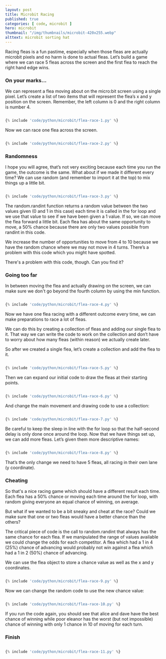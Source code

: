 ```yaml
---
layout: post
title: Microbit Racing
published: true
categories: [ code, microbit ]
hero: microbit
thumbnail: "/img/thumbnails/microbit-420x255.webp"
alttext: microbit sorting hat
---
```


Racing fleas is a fun pastime, especially when those fleas are actually microbit pixels and no harm is done to 
actual fleas. Let’s build a game where we can race 5 fleas across the screen and the first flea to reach the 
right hand edge wins.

### On your marks...

We can represent a flea moving about on the micro:bit screen using a single pixel. Let’s create a list of two 
items that will represent the flea’s x and y position on the screen. Remember, the left column is 0 and the right 
column is number 4.

```python

{% include 'code/python/microbit/flea-race-1.py' %}

```

Now we can race one flea across the screen.

```python

{% include 'code/python/microbit/flea-race-2.py' %}

```

### Randomness

I hope you will agree, that’s not very exciting because each time you run the game, the outcome is the same. What 
about if we made it different every time? We can use random (and remember to import it at the top) to mix things up 
a little bit.


```python

{% include 'code/python/microbit/flea-race-3.py' %}

```

The random.randint function returns a random value between the two values given (0 and 1 in this case) each time 
it is called in the for loop and we use that value to see if we have been given a 1 value. If so, we can move the 
flea forward a little bit. Each flea has about the same opportunity to move, a 50% chance because there are only 
two values possible from randint in this code.

We increase the number of opportunities to move from 4 to 10 because we have the random chance where 
we may not move in 4 turns. There’s a problem with this code which you might have spotted. 

There's a problem with this code, though. Can you find it?


### Going too far

In between moving the flea and actually drawing on the screen, we can make sure we don't go beyond the 
fourth column by using the min function.

```python

{% include 'code/python/microbit/flea-race-4.py' %}

```

Now we have one flea racing with a different outcome every time, we can make preparations to race a lot of fleas.

We can do this by creating a collection of fleas and adding our single flea to it. That way we can write the code 
to work on the collection and don’t have to worry about how many fleas (within reason) we actually create later.

So after we created a single flea, let’s create a collection and add the flea to it.

```python

{% include 'code/python/microbit/flea-race-5.py' %}

```

Then we can expand our initial code to draw the fleas at their starting points.


```python

{% include 'code/python/microbit/flea-race-6.py' %}

```

And change the main movement and drawing code to use a collection:

```python

{% include 'code/python/microbit/flea-race-7.py' %}

```

Be careful to keep the sleep in line with the for loop so that the half-second delay is only done once 
around the loop. Now that we have things set up, we can add more fleas. Let’s given them more 
descriptive names:

```python

{% include 'code/python/microbit/flea-race-8.py' %}

```

That’s the only change we need to have 5 fleas, all racing in their own lane (y coordinate).

### Cheating

So that's a nice racing game which should have a different result each time. Each flea has a 50% chance or 
moving each time around the for loop, with random giving everyone an equal chance of winning, on average.

But what if we wanted to be a bit sneaky and cheat at the race? Could we make sure that one or two fleas would 
have a better chance than the others?

The critical piece of code is the call to random.randint that always has the same chance for each flea. If we 
manipulated the range of values available we could change the odds for each competitor. A flea which had a 1 
in 4 (25%) chance of advancing would probably not win against a flea which had a 1 in 2 (50%) chance of advancing.

We can use the flea object to store a chance value as well as the x and y coordinates.

```python

{% include 'code/python/microbit/flea-race-9.py' %}

```

Now we can change the random code to use the new chance value:

```python

{% include 'code/python/microbit/flea-race-10.py' %}

```

If you run the code again, you should see that alice and dave have the best chance of winning while poor 
eleanor has the worst (but not impossible) chance of winning with only 1 chance in 10 of moving for each turn.


### Finish

```python

{% include 'code/python/microbit/flea-race-11.py' %}

```


